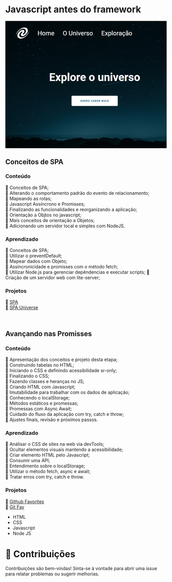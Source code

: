 # Javascript antes do framework
<div style="display: flex; justify-content: center; align-items: center;"> 
    <img src="./02_spa_universe/assets/readmeImg.jpg">
</div>

## Conceitos de SPA
### Conteúdo
🔸 Conceitos de SPA; <br>
🔸 Alterando o comportamento padrão do evento de relacionamento; <br>
🔸 Mapeando as rotas; <br>
🔸 Javascript Assíncrono e Promisses; <br>
🔸 Finalizando as funcionalidades e reorganizando a aplicação; <br>
🔸 Orientação a Objtos no javascript; <br>
🔸 Mais conceitos de orientação a Objetos; <br>
🔸 Adicionando um servidor local e simples com NodeJS. <br>


### Aprendizado
🔹 Conceitos de SPA; <br>
🔹 Utilizar o preventDefault; <br>
🔹 Mapear dados com Objeto; <br>
🔹 Assincronicidade e promisses com o método fetch; <br>
🔹 Utilizar Node.js para gerenciar depêndencias e executar scripts;
🔹 Criação de um servidor web com lite-server; <br>


### Projetos
🚀 [SPA](URL_do_link)<br>
🚀 [SPA Universe](URL_do_link)<br>

<br>

## Avançando nas Promisses
### Conteúdo
🔸 Apresentação dos conceitos e projeto desta etapa; <br>
🔸 Construindo tabelas no HTML; <br>
🔸 Iniciando o CSS e definindo acessibilidade sr-only; <br>
🔸 Finalizando o CSS; <br>
🔸 Fazendo classes e heranças no JS; <br>
🔸 Criando HTML com Javascript; <br>
🔸 Imutabilidade para trabalhar com os dados de aplicação; <br>
🔸 Conhecendo o localStorage; <br>
🔸 Métodos estáticos e promessas; <br>
🔸 Promessas com Async Await; <br>
🔸 Cuidado do fluxo da aplicação com try, catch e throw; <br>
🔸 Ajustes finais, revisão e próximos passos. <br>


### Aprendizado
🔹 Análisar o CSS de sites na web via devTools; <br>
🔹 Ocultar elementos visuais mantendo a acessibilidade; <br>
🔹 Criar elemento HTML pelo Javascript; <br>
🔹 Consumir uma API; <br>
🔹 Entendimento sobre o localStorage; <br>
🔹 Utilizar o método fetch, async e await; <br>
🔹 Tratar erros com try, catch e throw. <br>

### Projetos
🚀 [Github Favorites](URL_do_link)<br>
🚀 [Git Fav](URL_do_link)<br>

<ul>
    <li>HTML</li>
    <li>CSS</li>
    <li>Javascript</li>
    <li>Node JS</li>
</ul>

# 🤝 Contribuições
 <p align="jistify">Contribuições são bem-vindas! Sinta-se à vontade para abrir uma issue para relatar problemas ou sugerir melhorias.</p>
